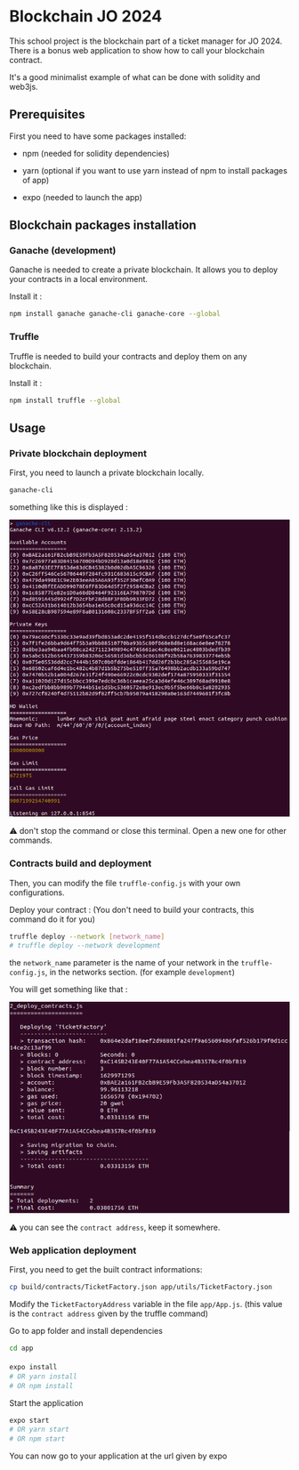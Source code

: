 # Blockchain JO 2024

This school project is the blockchain part of a ticket manager for JO 2024.
There is a bonus web application to show how to call your blockchain contract.

It's a good minimalist example of what can be done with solidity and web3js.

## Prerequisites

First you need to have some packages installed:

- npm (needed for solidity dependencies)

- yarn (optional if you want to use yarn instead of npm to install packages of app)

- expo (needed to launch the app)

## Blockchain packages installation

### Ganache (development)

Ganache is needed to create a private blockchain.
It allows you to deploy your contracts in a local environment.

Install it :

```bash
npm install ganache ganache-cli ganache-core --global
```

### Truffle

Truffle is needed to build your contracts and deploy them on any blockchain.

Install it :

```bash
npm install truffle --global
```

## Usage

### Private blockchain deployment

First, you need to launch a private blockchain locally.

```bash
ganache-cli
```

something like this is displayed :

![ganache-cli display](documentation/ganache-cli.png)

:warning: don't stop the command or close this terminal. Open a new one for other commands.

### Contracts build and deployment

Then, you can modify the file `truffle-config.js` with your own configurations.

Deploy your contract :
(You don't need to build your contracts, this command do it for you)

```bash
truffle deploy --network [network_name]
# truffle deploy --network development
```

the `network_name` parameter is the name of your network in the `truffle-config.js`, in the networks section. (for example `development`)

You will get something like that :

![truffle deploy display](documentation/truffle-deploy.png)

:warning: you can see the `contract address`, keep it somewhere.

### Web application deployment

First, you need to get the built contract informations:

```bash
cp build/contracts/TicketFactory.json app/utils/TicketFactory.json
```

Modify the `TicketFactoryAddress` variable in the file `app/App.js`. (this value is the `contract address` given by the truffle command)

Go to app folder and install dependencies

```bash
cd app

expo install
# OR yarn install
# OR npm install
```

Start the application

```bash
expo start
# OR yarn start
# OR npm start
```

You can now go to your application at the url given by expo
